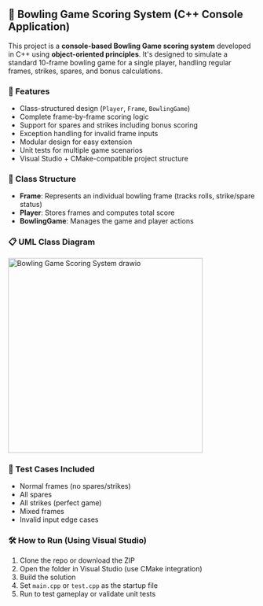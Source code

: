 ## 🎳 Bowling Game Scoring System (C++ Console Application)

This project is a **console-based Bowling Game scoring system** developed in C++ using **object-oriented principles**. It's designed to simulate a standard 10-frame bowling game for a single player, handling regular frames, strikes, spares, and bonus calculations.

### 🚀 Features

- Class-structured design (`Player`, `Frame`, `BowlingGame`)
- Complete frame-by-frame scoring logic
- Support for spares and strikes including bonus scoring
- Exception handling for invalid frame inputs
- Modular design for easy extension
- Unit tests for multiple game scenarios
- Visual Studio + CMake-compatible project structure

### 🧱 Class Structure

- **Frame**: Represents an individual bowling frame (tracks rolls, strike/spare status)
- **Player**: Stores frames and computes total score
- **BowlingGame**: Manages the game and player actions

### 📋 UML Class Diagram

<img width="396" alt="Bowling Game Scoring System drawio" src="https://github.com/user-attachments/assets/34ac8165-5ac8-4ee9-acd4-80c061c119d3" />


### 🧪 Test Cases Included

- Normal frames (no spares/strikes)
- All spares
- All strikes (perfect game)
- Mixed frames
- Invalid input edge cases

### 🛠 How to Run (Using Visual Studio)

1. Clone the repo or download the ZIP
2. Open the folder in Visual Studio (use CMake integration)
3. Build the solution
4. Set `main.cpp` or `test.cpp` as the startup file
5. Run to test gameplay or validate unit tests
